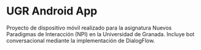 # UGR Android App

Proyecto de dispositivo móvil realizado para la asignatura Nuevos Paradigmas de Interacción (NPI) en la Universidad de Granada. Incluye bot conversacional mediante la implementación de DialogFlow.
